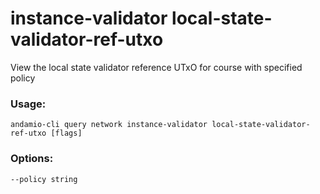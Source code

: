 # instance-validator local-state-validator-ref-utxo
View the local state validator reference UTxO for course with specified policy

### Usage:
```
andamio-cli query network instance-validator local-state-validator-ref-utxo [flags]

```

### Options:
```
--policy string
```


